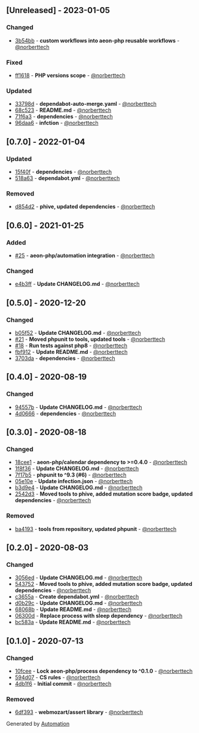 ## [Unreleased] - 2023-01-05

### Changed
- [3b54bb](https://github.com/aeon-php/retry/commit/3b54bbc40c5e84a8cfdd9a6d9b98c0eb22e23747) - **custom workflows into aeon-php reusable workflows** - [@norberttech](https://github.com/norberttech)

### Fixed
- [ff1618](https://github.com/aeon-php/retry/commit/ff16189143a35fbc528019a5cd99f35387ca9d52) - **PHP versions scope** - [@norberttech](https://github.com/norberttech)

### Updated
- [33798d](https://github.com/aeon-php/retry/commit/33798d593d7c350142e884a21dca4e55506bb045) - **dependabot-auto-merge.yaml** - [@norberttech](https://github.com/norberttech)
- [68c523](https://github.com/aeon-php/retry/commit/68c5238698374bbe7e091170cb947fb26d739b58) - **README.md** - [@norberttech](https://github.com/norberttech)
- [71f6a3](https://github.com/aeon-php/retry/commit/71f6a3abc939dcdf40b81dd77fd432f15241ea46) - **dependencies** - [@norberttech](https://github.com/norberttech)
- [96daa6](https://github.com/aeon-php/retry/commit/96daa65d563203008de146c1a1c07bcd31c6db7f) - **infction** - [@norberttech](https://github.com/norberttech)

## [0.7.0] - 2022-01-04

### Updated
- [15f40f](https://github.com/aeon-php/retry/commit/15f40f0cb18c11452c0bf20c56079af0aac79cf6) - **dependencies** - [@norberttech](https://github.com/norberttech)
- [518a63](https://github.com/aeon-php/retry/commit/518a63b0853187a920ed2448f2552af6b56c2e7d) - **dependabot.yml** - [@norberttech](https://github.com/norberttech)

### Removed
- [d854d2](https://github.com/aeon-php/retry/commit/d854d2a53d6c03e50d7808c2d82afb2cacdfa535) - **phive, updated dependencies** - [@norberttech](https://github.com/norberttech)

## [0.6.0] - 2021-01-25

### Added
- [#25](https://github.com/aeon-php/retry/pull/25) - **aeon-php/automation integration** - [@norberttech](https://github.com/norberttech)

### Changed
- [e4b3ff](https://github.com/aeon-php/retry/commit/e4b3ff7e6857cff8e5a5d24f03e77c7174f41d7f) - **Update CHANGELOG.md** - [@norberttech](https://github.com/norberttech)

## [0.5.0] - 2020-12-20

### Changed
- [b05f52](https://github.com/aeon-php/retry/commit/b05f527c7cd617756a2f0769d69b1b1151d65ed5) - **Update CHANGELOG.md** - [@norberttech](https://github.com/norberttech)
- [#21](https://github.com/aeon-php/retry/pull/21) - **Moved phpunit to tools, updated tools** - [@norberttech](https://github.com/norberttech)
- [#18](https://github.com/aeon-php/retry/pull/18) - **Run tests against php8** - [@norberttech](https://github.com/norberttech)
- [fbf912](https://github.com/aeon-php/retry/commit/fbf912ef2d5dcdd07d0c010dcaf1d9e9e926a764) - **Update README.md** - [@norberttech](https://github.com/norberttech)
- [3703da](https://github.com/aeon-php/retry/commit/3703daa64ddb0dc98e06751f8b3d5e68e1edd398) - **dependencies** - [@norberttech](https://github.com/norberttech)

## [0.4.0] - 2020-08-19

### Changed
- [94557b](https://github.com/aeon-php/retry/commit/94557bec738e50ad111881cc27fa1ad3b93fc740) - **Update CHANGELOG.md** - [@norberttech](https://github.com/norberttech)
- [4d0666](https://github.com/aeon-php/retry/commit/4d0666dab4342e2023892f9e37e995bf9233d476) - **dependencies** - [@norberttech](https://github.com/norberttech)

## [0.3.0] - 2020-08-18

### Changed
- [18cee1](https://github.com/aeon-php/retry/commit/18cee1129c4c168912c4108e73bcce88eb1818a2) - **aeon-php/calendar dependency to >=0.4.0** - [@norberttech](https://github.com/norberttech)
- [1f8f36](https://github.com/aeon-php/retry/commit/1f8f36b5f77971d080930a3d76717158ab3917d1) - **Update CHANGELOG.md** - [@norberttech](https://github.com/norberttech)
- [7f17b5](https://github.com/aeon-php/retry/commit/7f17b53289368245b396c070f164ecd12f7da9e8) - **phpunit to ^9.3 (#6)** - [@norberttech](https://github.com/norberttech)
- [05e10e](https://github.com/aeon-php/retry/commit/05e10e4b00ce26091c4ea83e39f1c3479e738066) - **Update infection.json** - [@norberttech](https://github.com/norberttech)
- [b3d9e4](https://github.com/aeon-php/retry/commit/b3d9e420153f89b81c94832a7f83337e8d84c434) - **Update CHANGELOG.md** - [@norberttech](https://github.com/norberttech)
- [2542d3](https://github.com/aeon-php/retry/commit/2542d3efd3bf41d02da12de3b9f3853335141523) - **Moved tools to phive, added mutation score badge, updated dependencies** - [@norberttech](https://github.com/norberttech)

### Removed
- [ba4193](https://github.com/aeon-php/retry/commit/ba419376469c0a05dcd1a0944263f9625d9509ba) - **tools from repository, updated phpunit** - [@norberttech](https://github.com/norberttech)

## [0.2.0] - 2020-08-03

### Changed
- [3056ed](https://github.com/aeon-php/retry/commit/3056ed70d5c64e679997d1dbe1f6d36cbb8a5929) - **Update CHANGELOG.md** - [@norberttech](https://github.com/norberttech)
- [543752](https://github.com/aeon-php/retry/commit/543752fde70c663aa81ec66f41fd9cbfa24f676d) - **Moved tools to phive, added mutation score badge, updated dependencies** - [@norberttech](https://github.com/norberttech)
- [c3655a](https://github.com/aeon-php/retry/commit/c3655af1402c0d15069366b27dbe0f1bfcbff675) - **Create dependabot.yml** - [@norberttech](https://github.com/norberttech)
- [d0b29c](https://github.com/aeon-php/retry/commit/d0b29c41425c387768c19da4e2bd0a360ce0896c) - **Update CHANGELOG.md** - [@norberttech](https://github.com/norberttech)
- [68068b](https://github.com/aeon-php/retry/commit/68068b4465a8ccc93216be5c54932b218cbb1fa9) - **Update README.md** - [@norberttech](https://github.com/norberttech)
- [06300d](https://github.com/aeon-php/retry/commit/06300daebf46d04cfc532bc49003aa9ea3ed52f7) - **Replace process with sleep dependency** - [@norberttech](https://github.com/norberttech)
- [bc583a](https://github.com/aeon-php/retry/commit/bc583a7abe2838386caa87ea7ef7bc8a8a68b8a1) - **Update README.md** - [@norberttech](https://github.com/norberttech)

## [0.1.0] - 2020-07-13

### Changed
- [10fcee](https://github.com/aeon-php/retry/commit/10fcee337fd77154a3a321de966119dfa060cace) - **Lock aeon-php/process dependency to ^0.1.0** - [@norberttech](https://github.com/norberttech)
- [594d07](https://github.com/aeon-php/retry/commit/594d07e67bd6b5cde9ad8a7d35ba6af5c110b645) - **CS rules** - [@norberttech](https://github.com/norberttech)
- [4db1f6](https://github.com/aeon-php/retry/commit/4db1f6e2336ccf2f67b660bec131f8143621a47e) - **Initial commit** - [@norberttech](https://github.com/norberttech)

### Removed
- [6df393](https://github.com/aeon-php/retry/commit/6df3938e01bb5e8ba0697703c850ccbcc8753a1e) - **webmozart/assert library** - [@norberttech](https://github.com/norberttech)

Generated by [Automation](https://github.com/aeon-php/automation)
